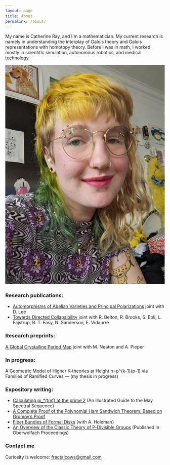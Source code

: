 ```yaml
---
layout: page
title: About
permalink: /about/
---
```


My name is Catherine Ray, and I'm a mathematician. My current research is namely in understanding the interplay of Galois theory and Galois representations with homotopy theory. Before I was in math, I worked mostly in scientific simulation, autonomous robotics, and medical technology.

![text](images/302286186_3338558643054750_1837839150131142314_n.jpg)

### Research publications:

- [Automorphisms of Abelian Varieties and Principal Polarizations](https://arxiv.org/abs/1811.07007) joint with D. Lee
- [Towards Directed Collapsibility](https://arxiv.org/abs/1902.01039) joint with R. Belton, R. Brooks, S. Ebli, L. Fajstrup, B. T. Fasy, N. Sanderson, E. Vidaurre

### Research preprints:

[A Global Crystalline Period Map](https://arxiv.org/abs/1911.08615) joint with M. Neaton and A. Pieper

### In progress:

A Geometric Model of Higher K-theories at Height h=p^{k-1}(p-1) via Families of Ramified Curves — (my thesis in progress)

### Expository writing:

- [Calculating pi_*(tmf) at the prime 2](https://people.math.rochester.edu/faculty/doug/otherpapers/ray-a1-2.pdf) (An Illustrated Guide to the May Spectral Sequence)
- [A Complete Proof of the Polynomial Ham Sandwich Theorem, Based on Gromov’s Proof](http://web.archive.org/web/20200420170156/http://rin.io/wp-content/uploads/2016/11/gromovprooffill.pdf)
- [Fiber Bundles of Formal Disks](http://web.archive.org/web/20200420170156/http://rin.io/fiber-bundles-of-formal-disks/) (with A. Holeman)
- [An Overview of the Classic Theory of P-Divisible Groups](http://web.archive.org/web/20200420170156/http://rin.io/wp-content/uploads/2019/04/officialober-1.pdf) (Published in Oberwolfach Proceedings)

### Contact me

Curiosity is welcome: fractalcows@gmail.com
